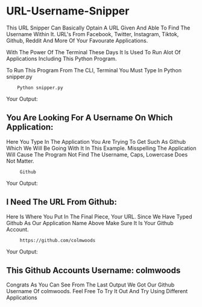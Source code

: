 # URL-Username-Snipper
This URL Snipper Can Basically Optain A URL Given And Able To Find The Username Within It. URL's From Facebook, Twitter, Instagram, Tiktok, Github, Reddit And More Of Your Favourate Applications.

With The Power Of The Terminal These Days It Is Used To Run Alot Of Applications Including This Python Program. 


To Run This Program From The CLI, Terminal You Must Type In Python snipper.py


        Python snipper.py


Your Output:
 ## You Are Looking For A Username On Which Application: ##
Here You Type In The Application You Are Trying To Get Such As Github Which We Will Be Going With It In This Example. Misspelling The Application Will Cause The Program Not Find The Username, Caps, Lowercase Does Not Matter.

 
         Github


Your Output:
 ## I Need The URL From Github: ##
Here Is Where You Put In The Final Piece, Your URL. Since We Have Typed Github As Our Application Name Above Make Sure It Is Your Github Account.

         https://github.com/colmwoods

Your Output:
 ## This Github Accounts Username: colmwoods ##


Congrats As You Can See From The Last Output We Got Our Github Username Of colmwoods. Feel Free To Try It Out And Try Using Different Applications



